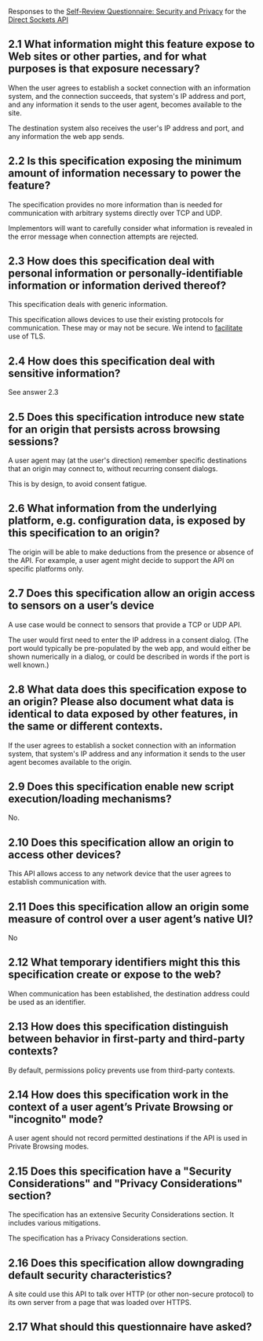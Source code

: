 

Responses to the [Self-Review Questionnaire: Security and Privacy](https://w3ctag.github.io/security-questionnaire/) for the [Direct Sockets API](https://github.com/WICG/direct-sockets/)




## 2.1 What information might this feature expose to Web sites or other parties, and for what purposes is that exposure necessary?

When the user agrees to establish a socket connection with an information system, and the connection succeeds, that system's IP address and port, and any information it sends to the user agent, becomes available to the site.

The destination system also receives the user's IP address and port, and any information the web app sends.


## 2.2 Is this specification exposing the minimum amount of information necessary to power the feature?

The specification provides no more information than is needed for communication with arbitrary systems directly over TCP and UDP.

Implementors will want to carefully consider what information is revealed in the error message when connection attempts are rejected.


## 2.3 How does this specification deal with personal information or personally-identifiable information or information derived thereof?

This specification deals with generic information.

This specification allows devices to use their existing protocols for communication. These may or may not be secure. We intend to [facilitate](https://github.com/WICG/direct-sockets/blob/master/docs/explainer.md#mitigation-7) use of TLS.


## 2.4 How does this specification deal with sensitive information?

See answer 2.3


## 2.5 Does this specification introduce new state for an origin that persists across browsing sessions?

A user agent may (at the user's direction) remember specific destinations that an origin may connect to, without recurring consent dialogs.

This is by design, to avoid consent fatigue.


## 2.6 What information from the underlying platform, e.g. configuration data, is exposed by this specification to an origin?

The origin will be able to make deductions from the presence or absence of the API. For example, a user agent might decide to support the API on specific platforms only.


## 2.7 Does this specification allow an origin access to sensors on a user’s device

A use case would be connect to sensors that provide a TCP or UDP API.

The user would first need to enter the IP address in a consent dialog. (The port would typically be pre-populated by the web app, and would either be shown numerically in a dialog, or could be described in words if the port is well known.)


## 2.8 What data does this specification expose to an origin? Please also document what data is identical to data exposed by other features, in the same or different contexts.

If the user agrees to establish a socket connection with an information system, that system's IP address and any information it sends to the user agent becomes available to the origin.


## 2.9 Does this specification enable new script execution/loading mechanisms?

No.


## 2.10 Does this specification allow an origin to access other devices?

This API allows access to any network device that the user agrees to establish communication with.


## 2.11 Does this specification allow an origin some measure of control over a user agent’s native UI?

No


## 2.12 What temporary identifiers might this this specification create or expose to the web?

When communication has been established, the destination address could be used as an identifier.


## 2.13 How does this specification distinguish between behavior in first-party and third-party contexts?

By default, permissions policy prevents use from third-party contexts.


## 2.14 How does this specification work in the context of a user agent’s Private Browsing or "incognito" mode?

A user agent should not record permitted destinations if the API is used in Private Browsing modes.


## 2.15 Does this specification have a "Security Considerations" and "Privacy Considerations" section?

The specification has an extensive Security Considerations section. It includes various mitigations.

The specification has a Privacy Considerations section.


## 2.16 Does this specification allow downgrading default security characteristics?

A site could use this API to talk over HTTP (or other non-secure protocol) to its own server from a page that was loaded over HTTPS.


## 2.17 What should this questionnaire have asked?


